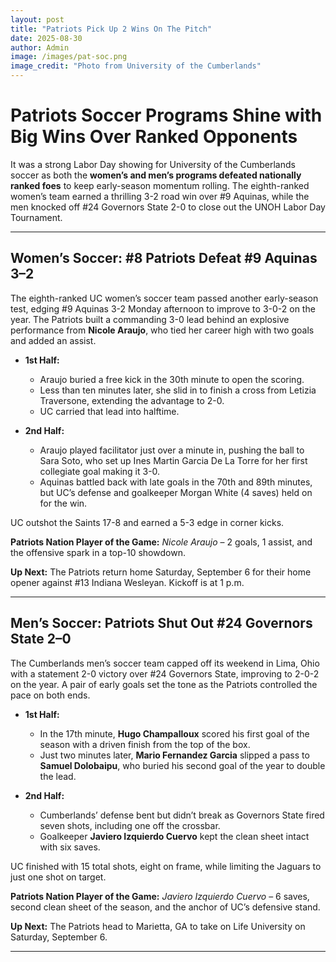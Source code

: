 ```yaml
---
layout: post
title: "Patriots Pick Up 2 Wins On The Pitch"
date: 2025-08-30
author: Admin
image: /images/pat-soc.png
image_credit: "Photo from University of the Cumberlands"
---
```


# Patriots Soccer Programs Shine with Big Wins Over Ranked Opponents

It was a strong Labor Day showing for University of the Cumberlands soccer as both the **women’s and men’s programs defeated nationally ranked foes** to keep early-season momentum rolling. The eighth-ranked women’s team earned a thrilling 3-2 road win over #9 Aquinas, while the men knocked off #24 Governors State 2-0 to close out the UNOH Labor Day Tournament.

---

## Women’s Soccer: #8 Patriots Defeat #9 Aquinas 3–2

The eighth-ranked UC women’s soccer team passed another early-season test, edging #9 Aquinas 3-2 Monday afternoon to improve to 3-0-2 on the year. The Patriots built a commanding 3-0 lead behind an explosive performance from **Nicole Araujo**, who tied her career high with two goals and added an assist.  

- **1st Half:**  
  - Araujo buried a free kick in the 30th minute to open the scoring.  
  - Less than ten minutes later, she slid in to finish a cross from Letizia Traversone, extending the advantage to 2-0.  
  - UC carried that lead into halftime.  

- **2nd Half:**  
  - Araujo played facilitator just over a minute in, pushing the ball to Sara Soto, who set up Ines Martin Garcia De La Torre for her first collegiate goal making it 3-0.  
  - Aquinas battled back with late goals in the 70th and 89th minutes, but UC’s defense and goalkeeper Morgan White (4 saves) held on for the win.  

UC outshot the Saints 17-8 and earned a 5-3 edge in corner kicks.  

**Patriots Nation Player of the Game:** *Nicole Araujo* – 2 goals, 1 assist, and the offensive spark in a top-10 showdown.  

**Up Next:** The Patriots return home Saturday, September 6 for their home opener against #13 Indiana Wesleyan. Kickoff is at 1 p.m.

---

## Men’s Soccer: Patriots Shut Out #24 Governors State 2–0

The Cumberlands men’s soccer team capped off its weekend in Lima, Ohio with a statement 2-0 victory over #24 Governors State, improving to 2-0-2 on the year. A pair of early goals set the tone as the Patriots controlled the pace on both ends.  

- **1st Half:**  
  - In the 17th minute, **Hugo Champalloux** scored his first goal of the season with a driven finish from the top of the box.  
  - Just two minutes later, **Mario Fernandez Garcia** slipped a pass to **Samuel Dolobaipu**, who buried his second goal of the year to double the lead.  

- **2nd Half:**  
  - Cumberlands’ defense bent but didn’t break as Governors State fired seven shots, including one off the crossbar.  
  - Goalkeeper **Javiero Izquierdo Cuervo** kept the clean sheet intact with six saves.  

UC finished with 15 total shots, eight on frame, while limiting the Jaguars to just one shot on target.  

**Patriots Nation Player of the Game:** *Javiero Izquierdo Cuervo* – 6 saves, second clean sheet of the season, and the anchor of UC’s defensive stand.  

**Up Next:** The Patriots head to Marietta, GA to take on Life University on Saturday, September 6.  

---